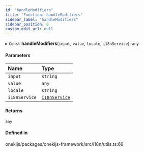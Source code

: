 ```yaml
---
id: "handleModifiers"
title: "Function: handleModifiers"
sidebar_label: "handleModifiers"
sidebar_position: 0
custom_edit_url: null
---
```


▸ `Const` **handleModifiers**(`input`, `value`, `locale`, `i18nService`): `any`

#### Parameters

| Name | Type |
| :------ | :------ |
| `input` | `string` |
| `value` | `any` |
| `locale` | `string` |
| `i18nService` | [`I18nService`](../classes/I18nService.md) |

#### Returns

`any`

#### Defined in

onekijs/packages/onekijs-framework/src/i18n/utils.ts:69
